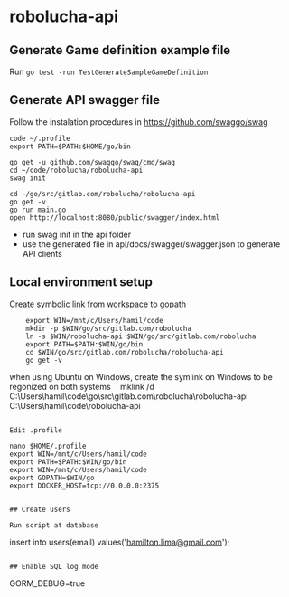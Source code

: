 # robolucha-api

## Generate Game definition example file

Run `go test -run TestGenerateSampleGameDefinition`

## Generate API swagger file 

Follow the instalation procedures in https://github.com/swaggo/swag

```
code ~/.profile
export PATH=$PATH:$HOME/go/bin

go get -u github.com/swaggo/swag/cmd/swag
cd ~/code/robolucha/robolucha-api
swag init

cd ~/go/src/gitlab.com/robolucha/robolucha-api
go get -v
go run main.go
open http://localhost:8080/public/swagger/index.html

```
- run swag init in the api folder
- use the generated file in api/docs/swagger/swagger.json to generate API clients

## Local environment setup

Create symbolic link from workspace to gopath
```
	export WIN=/mnt/c/Users/hamil/code
	mkdir -p $WIN/go/src/gitlab.com/robolucha
	ln -s $WIN/robolucha-api $WIN/go/src/gitlab.com/robolucha
	export PATH=$PATH:$WIN/go/bin
	cd $WIN/go/src/gitlab.com/robolucha/robolucha-api
	go get -v	
```

when using Ubuntu on Windows, create the symlink on Windows to be regonized on both systems
``
mklink /d C:\Users\hamil\code\go\src\gitlab.com\robolucha\robolucha-api C:\Users\hamil\code\robolucha-api 
```

Edit .profile
```
	nano $HOME/.profile
	export WIN=/mnt/c/Users/hamil/code
	export PATH=$PATH:$WIN/go/bin
	export WIN=/mnt/c/Users/hamil/code
	export GOPATH=$WIN/go
	export DOCKER_HOST=tcp://0.0.0.0:2375
```

## Create users

Run script at database 
```
insert into users(email) values('hamilton.lima@gmail.com');
```

## Enable SQL log mode 

```
GORM_DEBUG=true
```
